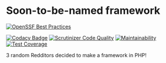 # Soon-to-be-named framework

[![OpenSSF Best Practices](https://bestpractices.coreinfrastructure.org/projects/7307/badge)](https://bestpractices.coreinfrastructure.org/projects/7307)

[![Codacy Badge](https://app.codacy.com/project/badge/Grade/52ea60441593428b9f0267fbfa436a2d)](https://app.codacy.com/gh/redditPHP/redditPHP/dashboard?utm_source=gh&utm_medium=referral&utm_content=&utm_campaign=Badge_grade) [![Scrutinizer Code Quality](https://scrutinizer-ci.com/g/redditPHP/redditPHP/badges/quality-score.png?b=dev)](https://scrutinizer-ci.com/g/redditPHP/redditPHP/?branch=dev) [![Maintainability](https://api.codeclimate.com/v1/badges/b8b3272879c03de431d7/maintainability)](https://codeclimate.com/github/redditPHP/redditPHP/maintainability) [![Test Coverage](https://api.codeclimate.com/v1/badges/b8b3272879c03de431d7/test_coverage)](https://codeclimate.com/github/redditPHP/redditPHP/test_coverage)

3 random Redditors decided to make a framework in PHP!
